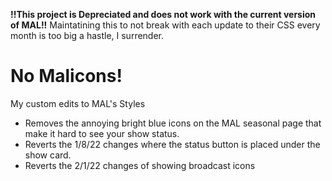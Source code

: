 
**!!This project is Depreciated and does not work with the current version of MAL!!**
Maintatining this to not break with each update to their CSS every month is too big a hastle, I surrender.

# No Malicons!

My custom edits to MAL's Styles

- Removes the annoying bright blue icons on the MAL seasonal page that make it hard to see your show status.
- Reverts the 1/8/22 changes where the status button is placed under the show card.
- Reverts the 2/1/22 changes of showing broadcast icons

